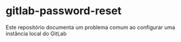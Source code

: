 # gitlab-password-reset
Este repositório documenta um problema comum ao configurar uma instância local do GitLab

